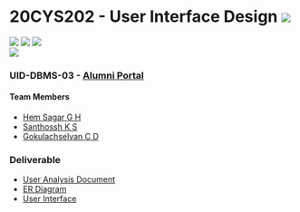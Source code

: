 # 20CYS202 - User Interface Design ![](https://img.shields.io/badge/-Completed-darkgreen)
![](https://img.shields.io/badge/Batch-21CYS-lightgreen) ![](https://img.shields.io/badge/UG-blue) ![](https://img.shields.io/badge/Subject-UID-blue) <br/>
![](https://img.shields.io/badge/Category-Dept-blue)

### UID-DBMS-03 - [Alumni Portal](https://hemsagar11.github.io/20CYS202-UID/Mini-Project/)

#### Team Members
- [Hem Sagar G H]()
- [Santhossh K S]()
- [Gokulachselvan C D]()

### Deliverable 
- [User Analysis Document](UID-DBMS-03_UAD.pdf)
- [ER Diagram](UID-DBMS-03_ER_Diagram.png)
- [User Interface](UI/)


